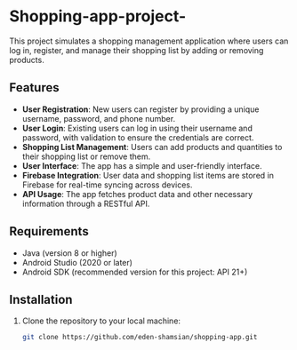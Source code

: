 # Shopping-app-project-

This project simulates a shopping management application where users can log in, register, and manage their shopping list by adding or removing products.

## Features

- **User Registration**: New users can register by providing a unique username, password, and phone number.
- **User Login**: Existing users can log in using their username and password, with validation to ensure the credentials are correct.
- **Shopping List Management**: Users can add products and quantities to their shopping list or remove them.
- **User Interface**: The app has a simple and user-friendly interface.
- **Firebase Integration**: User data and shopping list items are stored in Firebase for real-time syncing across devices.
- **API Usage**: The app fetches product data and other necessary information through a RESTful API.

## Requirements

- Java (version 8 or higher)
- Android Studio (2020 or later)
- Android SDK (recommended version for this project: API 21+)

## Installation

1. Clone the repository to your local machine:
   ```bash
   git clone https://github.com/eden-shamsian/shopping-app.git
